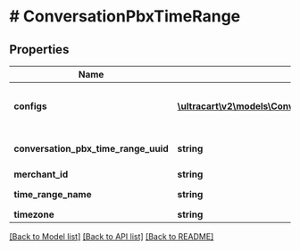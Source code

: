 # # ConversationPbxTimeRange

## Properties

Name | Type | Description | Notes
------------ | ------------- | ------------- | -------------
**configs** | [**\ultracart\v2\models\ConversationPbxTimeRangeConfig[]**](ConversationPbxTimeRangeConfig.md) | Configurations for all ranges in this time range | [optional]
**conversation_pbx_time_range_uuid** | **string** | Conversation Pbx Time Range UUID | [optional]
**merchant_id** | **string** | Merchant Id | [optional]
**time_range_name** | **string** | Time range name | [optional]
**timezone** | **string** | Timezone | [optional]

[[Back to Model list]](../../README.md#models) [[Back to API list]](../../README.md#endpoints) [[Back to README]](../../README.md)
